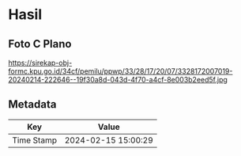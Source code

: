 # Hasil

## Foto C Plano

https://sirekap-obj-formc.kpu.go.id/34cf/pemilu/ppwp/33/28/17/20/07/3328172007019-20240214-222646--19f30a8d-043d-4f70-a4cf-8e003b2eed5f.jpg


## Metadata

| Key        | Value               |
| ---------- | ------------------- |
| Time Stamp | 2024-02-15 15:00:29 |



